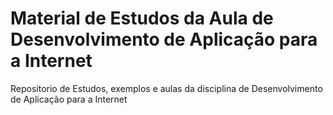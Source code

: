 # Material de Estudos da Aula de Desenvolvimento de Aplicação para a Internet

Repositorio de Estudos, exemplos e aulas da disciplina de Desenvolvimento de Aplicação para a Internet

